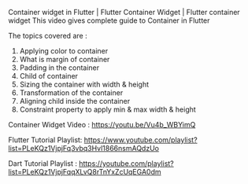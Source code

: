 Container widget in Flutter | Flutter Container Widget | Flutter container widget
This video gives complete guide to Container in Flutter 

The topics covered are :
1) Applying color to container 
2) What is margin of container
3) Padding in the container
4) Child of container
5) Sizing the container with width & height
6) Transformation of the container
7) Aligning child inside the container
8) Constraint property to apply min & max width & height 

Container Widget Video : https://youtu.be/Vu4b_WBYimQ

Flutter Tutorial Playlist: https://www.youtube.com/playlist?list=PLeKQz1VjpjFq3vbq3Hvl1866nsmAQdzUo

Dart Tutorial Playlist : https://youtube.com/playlist?list=PLeKQz1VjpjFqqXLvQ8rTnYxZcUqEGA0dm
